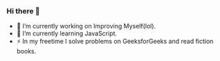 ### Hi there 👋
- 🔭 I’m currently working on Improving Myself(lol).
- 🌱 I’m currently learning JavaScript.
- ⚡ In my freetime I solve problems on GeeksforGeeks and read fiction books.
